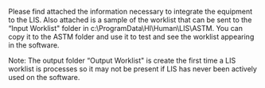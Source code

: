 Please find attached the information necessary to integrate the equipment to the LIS. 
Also attached is a sample of the worklist that can be sent to the “Input Worklist" folder in c:\ProgramData\HI\Human\LIS\ASTM. 
You can copy it to the ASTM folder and use it to test and see the worklist appearing in the software.
 
 
Note: The output folder “Output Worklist" is create the first time a LIS worklist is processes so it may not be present if LIS has never been actively used on the software.